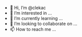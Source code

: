 - 👋 Hi, I’m @clekac
- 👀 I’m interested in ...
- 🌱 I’m currently learning ...
- 💞️ I’m looking to collaborate on ...
- 📫 How to reach me ...

<!---
clekac/clekac is a ✨ special ✨ repository because its `README.md` (this file) appears on your GitHub profile.
You can click the Preview link to take a look at your changes.
--->
